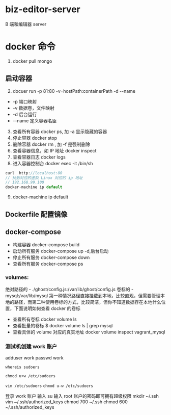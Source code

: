 # biz-editor-server

B 端和编辑器 server

# docker 命令

1. docker pull mongo

## 启动容器

2. docuer run -p 81:80 -v=hostPath:containerPath -d --name <container-name> <image-name>

-   -p 端口映射
-   -v 数据卷，文件映射
-   -d 后台运行
-   --name 定义容器名臣

3. 查看所有容器 docker ps, 加 -a 显示隐藏的容器
4. 停止容器 docker stop <container-id>
5. 删除容器 docker rm <container-id>, 加 -f 是强制删除
6. 查看容器信息，如 IP 地址 docker inspect <container-id>
7. 查看容器日志 docker logs <container-id>
8. 进入容器控制台 docker exec -it <container-id> /bin/sh

```js
curl  http://localhost:80
// 找到对应的虚拟 Linux 对应的 ip 地址
// 192.168.99.100
docker-machine ip default

```

9. docker-machine ip default

## Dockerfile 配置镜像

## docker-compose

-   构建容器 docker-compose build <server-name>
-   启动所有服务 docker-compose up -d,后台启动
-   停止所有服务 docker-compose down
-   查看所有服务 docker-compose ps

### volumes:

绝对路径的 - ./ghost/config.js:/var/lib/ghost/config.js
卷标的 - mysql:/var/lib/mysql
第一种情况路径直接挂载到本地，比较直观，但需要管理本地的路径，而第二种使用卷标的方式，比较简洁，但你不知道数据存在本地什么位置，下面说明如何查看 docker 的卷标

-   查看所有卷标 docker volume ls
-   查看批量的卷标 $ docker volume ls | grep mysql
-   查看具体的 volume 对应的真实地址 docker volume inspect vagrant_mysql

### 测试机创建 work 账户

adduser work
passwd work

<!-- 添加 cdss 用户 useradd cdss
删除 cdss 用户 userdel cdss
修改 cdss 密码 passwd cdss
给 cdss 赋文件夹权限 chown -R cdss /home/dev/cdss -->

 <!-- 添加work 账户的sudo权限 -->

  <!-- 找到文件位置 /etc/sudoers -->

`whereis sudoers`

  <!-- 修改权限 u 表示所有者， w 表示写权限 + 表示添加 -->

`chmod u+w /etc/sudoers`

  <!-- 编辑文件 -->

`vim /etc/sudoers`
`chmod u-w /etc/sudoers`

登录 work 账户
输入 su 输入 root 账户的密码即可拥有超级权限
mkdir ~/.ssh
vim ~/.ssh/authorized_keys
chmod 700 ~/.ssh
chmod 600 ~/.ssh/authorized_keys

<!-- docker 权限问题 -->
<!-- sudo chmod a+rw /var/run/docker.sock -->
